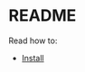 README
======

Read how to:

* [Install](https://github.com/fizruk/diff_game/blob/master/INSTALL.markdown)

